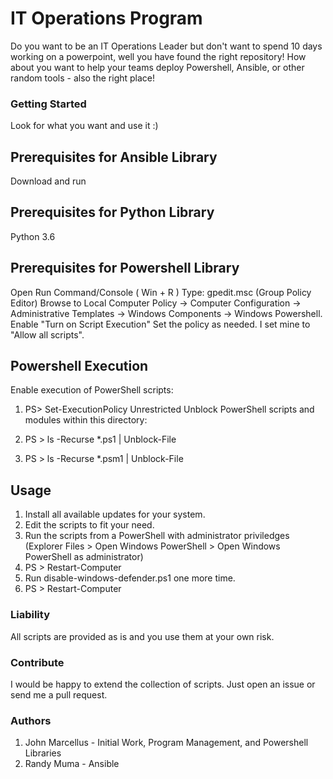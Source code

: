 # IT Operations Program

Do you want to be an IT Operations Leader but don't want to spend 10 days working on a powerpoint, well you have found the right repository! How about you want to help your teams deploy Powershell, Ansible, or other random tools - also the right place!

### Getting Started

Look for what you want and use it :)

## Prerequisites for Ansible Library

Download and run

## Prerequisites for Python Library

Python 3.6

## Prerequisites for Powershell Library

Open Run Command/Console ( Win + R )
Type: gpedit.msc (Group Policy Editor)
Browse to Local Computer Policy -> Computer Configuration -> Administrative Templates -> Windows Components -> Windows Powershell.
Enable "Turn on Script Execution"
Set the policy as needed. I set mine to "Allow all scripts".

## Powershell Execution

Enable execution of PowerShell scripts:

1. PS> Set-ExecutionPolicy Unrestricted
Unblock PowerShell scripts and modules within this directory:

1. PS > ls -Recurse *.ps1 | Unblock-File
2. PS > ls -Recurse *.psm1 | Unblock-File

## Usage

1. Install all available updates for your system.
2. Edit the scripts to fit your need.
3. Run the scripts from a PowerShell with administrator priviledges (Explorer Files > Open Windows PowerShell > Open Windows PowerShell as administrator)
4. PS > Restart-Computer
5. Run disable-windows-defender.ps1 one more time.
6. PS > Restart-Computer

### Liability

All scripts are provided as is and you use them at your own risk.

### Contribute
I would be happy to extend the collection of scripts. Just open an issue or send me a pull request.

### Authors

1. John Marcellus - Initial Work, Program Management, and Powershell Libraries
2. Randy Muma - Ansible
